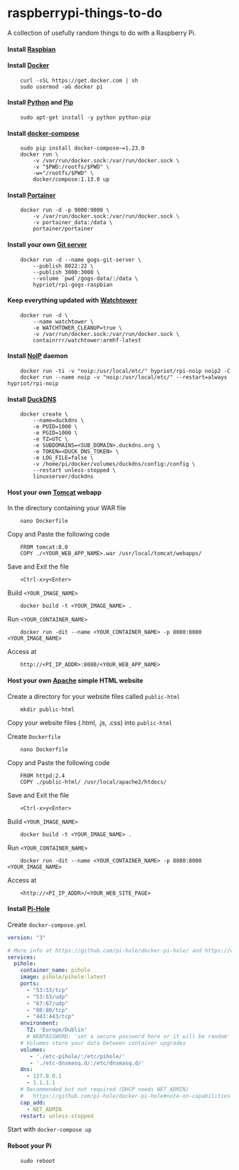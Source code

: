 # raspberrypi-things-to-do

A collection of usefully random things to do with a Raspberry Pi.

#### Install [Raspbian](https://www.raspberrypi.org/downloads/raspbian/)

#### Install [Docker](https://www.docker.com/)
        curl -sSL https://get.docker.com | sh
        sudo usermod -aG docker pi

#### Install [Python](https://www.python.org/) and [Pip](https://www.pypa.io)
        sudo apt-get install -y python python-pip

#### Install [docker-compose](https://docs.docker.com/compose/)
        sudo pip install docker-compose~=1.23.0
        docker run \
            -v /var/run/docker.sock:/var/run/docker.sock \
            -v "$PWD:/rootfs/$PWD" \
            -w="/rootfs/$PWD" \
            docker/compose:1.13.0 up

#### Install [Portainer](https://www.portainer.io/)
        docker run -d -p 9000:9000 \
            -v /var/run/docker.sock:/var/run/docker.sock \
            -v portainer_data:/data \
            portainer/portainer

#### Install your own [Git server](https://gogs.io/)
        docker run -d --name gogs-git-server \
            --publish 8022:22 \
            --publish 3000:3000 \
            --volume `pwd`/gogs-data/:/data \
            hypriot/rpi-gogs-raspbian

#### Keep everything updated with [Watchtower](https://containrrr.github.io/watchtower/)
        docker run -d \
            --name watchtower \
            -e WATCHTOWER_CLEANUP=true \
            -v /var/run/docker.sock:/var/run/docker.sock \
            containrrr/watchtower:armhf-latest

#### Install [NoIP](https://www.noip.com/) daemon
        docker run -ti -v "noip:/usr/local/etc/" hypriot/rpi-noip noip2 -C
        docker run --name noip -v "noip:/usr/local/etc/" --restart=always hypriot/rpi-noip

#### Install [DuckDNS](https://www.duckdns.org/)
        docker create \
            --name=duckdns \
            -e PUID=1000 \
            -e PGID=1000 \
            -e TZ=UTC \
            -e SUBDOMAINS=<SUB_DOMAIN>.duckdns.org \
            -e TOKEN=<DUCK_DNS_TOKEN> \
            -e LOG_FILE=false \
            -v /home/pi/docker/volumes/duckdns/config:/config \
            --restart unless-stopped \
            linuxserver/duckdns

#### Host your own [Tomcat](https://hub.docker.com/_/tomcat) webapp

In the directory containing your WAR file

        nano Dockerfile

Copy and Paste the following code

        FROM tomcat:8.0
        COPY ./<YOUR_WEB_APP_NAME>.war /usr/local/tomcat/webapps/

Save and Exit the file

        <Ctrl-x>y<Enter>

Build `<YOUR_IMAGE_NAME>`

        docker build -t <YOUR_IMAGE_NAME> .

Run `<YOUR_CONTAINER_NAME>`

        docker run -dit --name <YOUR_CONTAINER_NAME> -p 8080:8080 <YOUR_IMAGE_NAME>

Access at

        http://<PI_IP_ADDR>:8080/<YOUR_WEB_APP_NAME>

#### Host your own [Apache](https://hub.docker.com/_/httpd) simple HTML website

Create a directory for your website files called `public-html`

        mkdir public-html

Copy your website files (.html, .js, .css) into `public-html`

Create `Dockerfile`

        nano Dockerfile

Copy and Paste the following code

        FROM httpd:2.4
        COPY ./public-html/ /usr/local/apache2/htdocs/

Save and Exit the file

        <Ctrl-x>y<Enter>

Build `<YOUR_IMAGE_NAME>`

        docker build -t <YOUR_IMAGE_NAME> .

Run `<YOUR_CONTAINER_NAME>`

        docker run -dit --name <YOUR_CONTAINER_NAME> -p 8080:8080 <YOUR_IMAGE_NAME>

Access at

        <http://<PI_IP_ADDR>/<YOUR_WEB_SITE_PAGE>

#### Install [Pi-Hole](https://pi-hole.net/)
Create `docker-compose.yml`

```yaml
version: "3"

# More info at https://github.com/pi-hole/docker-pi-hole/ and https://docs.pi-hole.net/
services:
  pihole:
    container_name: pihole
    image: pihole/pihole:latest
    ports:
      - "53:53/tcp"
      - "53:53/udp"
      - "67:67/udp"
      - "80:80/tcp"
      - "443:443/tcp"
    environment:
      TZ: 'Europe/Dublin'
      # WEBPASSWORD: 'set a secure password here or it will be random'
    # Volumes store your data between container upgrades
    volumes:
       - './etc-pihole/:/etc/pihole/'
       - './etc-dnsmasq.d/:/etc/dnsmasq.d/'
    dns:
      - 127.0.0.1
      - 1.1.1.1
    # Recommended but not required (DHCP needs NET_ADMIN)
    #   https://github.com/pi-hole/docker-pi-hole#note-on-capabilities
    cap_add:
      - NET_ADMIN
    restart: unless-stopped
```
Start with `docker-compose up`

#### Reboot your Pi

        sudo reboot
